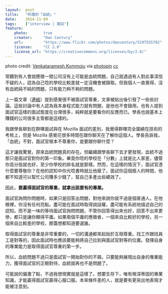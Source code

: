 ```yaml
---
layout:  post
title:   "所謂的「血統」"
date:    2014-11-09
tags:    ["interview | 面試"]
feature:
    photo:       true
    creator:     "Dan Century"
    url:         "https://www.flickr.com/photos/dancentury/5197555782"
    license:     "CC 2.0"
    license_url: "https://creativecommons.org/licenses/by/2.0/"
---
```


photo credit: <a href="https://www.flickr.com/photos/venkatarameshkommoju/8421076936/">Venkataramesh.Kommoju</a> via <a href="http://photopin.com">photopin</a> <a href="http://creativecommons.org/licenses/by-nc-nd/2.0/">cc</a>

常聽到有人會說應徵一間公司沒有上可能是血統問題，自己就遇過有人對此事深信不疑的人，認為自己唸的學校比較差就一定沒機會被錄取。但我個人一直覺得，沒有血統純不純的問題，只有能力夠不夠的問題。

上一篇文章（[連結](http://kuoe0.logdown.com/posts/2014/11/07/i-can-not-pick-up-myself-where-i-have-fallen)）提到感覺很不被面試官尊重，文章被貼出後引發了一些些討論。這些討論中有人認為我本身程式能力就有問題，是他也不會錄用。也有人提到面試官這樣的面試態度在台灣很多，純粹就是要看你的反應而已。學長也說基本上賺錢的公司很多主管都是這樣的。

我跟學長聊到在群暉面試與在 Mozilla 面試的差別，我覺得群暉完全圍繞在技術的考核上，但是 Mozilla 感覺花很多時間在跟你聊天在了解你這個人。學長告訴我，「血統」不對，面試官根本不尊重你，是要跟你聊什麼？

這才讓我驚覺，原來血統問題真的存在。但繼續跟學長聊下去才更發現，血統不過那只是面試官對你的第一印象。畢竟你唸的學校在「分數」上就是比人家差，儘管你高分低就也好，至少你學校的排名就是那樣。然而，在這樣的情況下，面試官憑什麼要尊敬你？在他的認知中你光唸書時就比他廢了。面試你這個廢人的時間，他都不知道可以幫忙公司賺多少錢了，幫自己多產出些績效了。

因此，**要贏得面試官的尊重，就拿出該要有的專業。**

面試官詢問你問題時，如果只是回答出問題，對他來說你就不過是個普通人。在他眼裡，你沒有任何亮點。盡可能在面試時取得說話權，盡可能有系統地描述自己的認知。而不是一味的等待面試官詢問問題，不管你回答得出來也好，回答不出來更慘，都只是讓你顯得平庸。如果兩個平庸的應徵者，一個來自比較好的學校，另一個來自比較差的學校，膝蓋想都知道要選誰。

取得面試官的尊重是非常重要的，一切的溝通都來起始於互相尊重。找工作跟找員工是對等的，因此面試時也應該要能夠將自己拉到與面試官對等的位置。發揮自身的專業能力是取得面試官尊重的第一步。

所以，血統問題不過只是面試官一開始對你的不屑。只要能夠展現出自身的專業能力，獲得面試官的正眼對待，血統就再也不是問題了。

可能說的偏激了點，不過我想現實就是這樣了。想要生存下，唯有根深蒂固的專業知識，才能贏得面試官贏得心服口服。本來條件差的人，就是要有更突出地表現才能被注意到。

